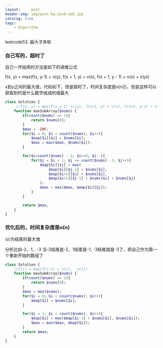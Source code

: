 ```yaml
---
layout:     post
header-img: img/post-bg-ios9-web.jpg
catalog: true
tags:
    - Algorithm
---
```


leetcode53. 最大子序和


### 自己写的，超时了
自己一开始用的方法是如下的递推公式

f(x, y) = max(f(x, y-1) + v(y), f(x + 1, y) + v(x), f(x + 1, y - 1) + v(x) + v(y))

x到y之间的最大值，代码如下，但是超时了，时间复杂度是o(n2)，但是这样可以获取到时是什么数字组成的值最大
```php
class Solution {
     //f(x, y) = max(f(x,y-1) +v(y), f(x+1, y) + v(x), f(x+1, y-1) + v(x) + v(y))
    function maxSubArray($nums) {
        if(count($nums) == 1){
            return $nums[0];
        }
        $max = -INF;
        for($i = 0; $i < count($nums); $i++){
            $map[$i][$i] = $nums[$i];
            $max = max($max, $nums[$i]);
        }

        for($i=count($nums) - 2; $i>=0; $i--){
            for($j = $i + 1; $j <= count($nums) -1; $j++){
                $map[$i][$j] = max(
                    $map[$i][$j-1] + $nums[$j],
                    $map[$i+1][$j] + $nums[$i],
                    $map[$i+1][$j-1] + $nums[$i] + $nums[$j]
                );
                $max = max($max, $map[$i][$j]);
            }
        }

        return $max;
    }
}
```

### 优化后的，时间复杂度是o(n)
以i为结尾的最大值

分析比如-2，1，-3
当-2结尾是-2，1结尾是-1, -3结尾就是-3了，把自己作为第一个重新开始的数组了

```php
class Solution {
    //f(i) = max(f(i-1) + v(i),  v(i))
    function maxSubArray($nums) {
        if(count($nums) == 1){
            return $nums[0];
        }
        $max = max($nums);
        for($i = 0; $i < count($nums); $i++){
            $map[$i] = $nums[$i];
        }

        for($i = 1; $i < count($nums); $i++){
            $map[$i] = max($map[$i-1] + $nums[$i], $nums[$i]);
            $max = max($max, $map[$i]);
        }
        return $max;
    }
}
```